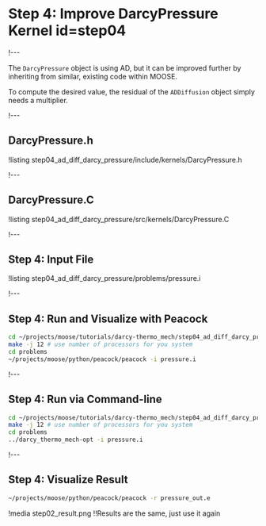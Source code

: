 # Step 4: Improve DarcyPressure Kernel id=step04

!---

The `DarcyPressure` object is using AD, but it can be improved further by inheriting from
similar, existing code within MOOSE.

To compute the desired value, the residual of the `ADDiffusion` object simply needs a
multiplier.

!---

## DarcyPressure.h

!listing step04_ad_diff_darcy_pressure/include/kernels/DarcyPressure.h

!---

## DarcyPressure.C

!listing step04_ad_diff_darcy_pressure/src/kernels/DarcyPressure.C

!---

## Step 4: Input File

!listing step04_ad_diff_darcy_pressure/problems/pressure.i

!---

## Step 4: Run and Visualize with Peacock

```bash
cd ~/projects/moose/tutorials/darcy-thermo_mech/step04_ad_diff_darcy_pressure
make -j 12 # use number of processors for you system
cd problems
~/projects/moose/python/peacock/peacock -i pressure.i
```

!---

## Step 4: Run via Command-line

```bash
cd ~/projects/moose/tutorials/darcy-thermo_mech/step04_ad_diff_darcy_pressure
make -j 12 # use number of processors for you system
cd problems
../darcy_thermo_mech-opt -i pressure.i
```

!---

## Step 4: Visualize Result

```bash
~/projects/moose/python/peacock/peacock -r pressure_out.e
```

!media step02_result.png !!Results are the same, just use it again
